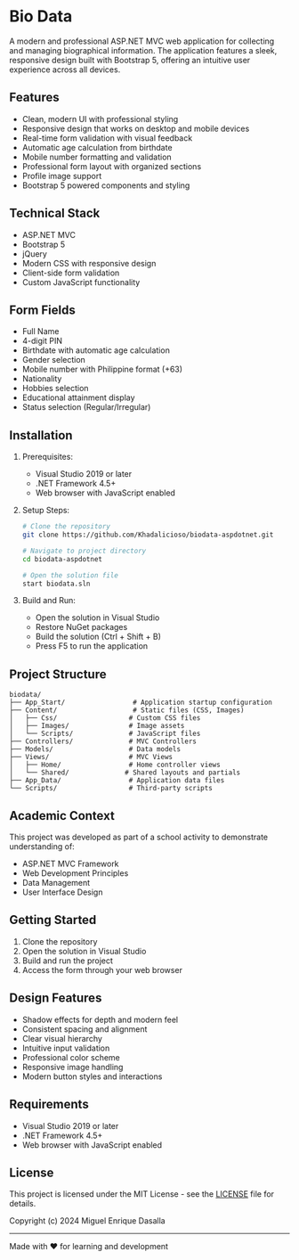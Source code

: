 # Bio Data

A modern and professional ASP.NET MVC web application for collecting and managing biographical information. The application features a sleek, responsive design built with Bootstrap 5, offering an intuitive user experience across all devices.

## Features

- Clean, modern UI with professional styling
- Responsive design that works on desktop and mobile devices
- Real-time form validation with visual feedback
- Automatic age calculation from birthdate
- Mobile number formatting and validation
- Professional form layout with organized sections
- Profile image support
- Bootstrap 5 powered components and styling

## Technical Stack

- ASP.NET MVC
- Bootstrap 5
- jQuery
- Modern CSS with responsive design
- Client-side form validation
- Custom JavaScript functionality

## Form Fields

- Full Name
- 4-digit PIN
- Birthdate with automatic age calculation
- Gender selection
- Mobile number with Philippine format (+63)
- Nationality
- Hobbies selection
- Educational attainment display
- Status selection (Regular/Irregular)

## Installation

1. Prerequisites:
   - Visual Studio 2019 or later
   - .NET Framework 4.5+
   - Web browser with JavaScript enabled

2. Setup Steps:
   ```bash
   # Clone the repository
   git clone https://github.com/Khadalicioso/biodata-aspdotnet.git

   # Navigate to project directory
   cd biodata-aspdotnet

   # Open the solution file
   start biodata.sln
   ```

3. Build and Run:
   - Open the solution in Visual Studio
   - Restore NuGet packages
   - Build the solution (Ctrl + Shift + B)
   - Press F5 to run the application

## Project Structure

```
biodata/
├── App_Start/                 # Application startup configuration
├── Content/                   # Static files (CSS, Images)
│   ├── Css/                  # Custom CSS files
│   ├── Images/               # Image assets
│   └── Scripts/              # JavaScript files
├── Controllers/              # MVC Controllers
├── Models/                   # Data models
├── Views/                    # MVC Views
│   ├── Home/                 # Home controller views
│   └── Shared/              # Shared layouts and partials
├── App_Data/                 # Application data files
└── Scripts/                  # Third-party scripts
```

## Academic Context

This project was developed as part of a school activity to demonstrate understanding of:

- ASP.NET MVC Framework
- Web Development Principles
- Data Management
- User Interface Design

## Getting Started

1. Clone the repository
2. Open the solution in Visual Studio
3. Build and run the project
4. Access the form through your web browser

## Design Features

- Shadow effects for depth and modern feel
- Consistent spacing and alignment
- Clear visual hierarchy
- Intuitive input validation
- Professional color scheme
- Responsive image handling
- Modern button styles and interactions

## Requirements

- Visual Studio 2019 or later
- .NET Framework 4.5+
- Web browser with JavaScript enabled

## License

This project is licensed under the MIT License - see the [LICENSE](LICENSE.txt) file for details.

Copyright (c) 2024 Miguel Enrique Dasalla

---

Made with ❤️ for learning and development
